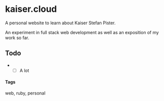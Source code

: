 # kaiser.cloud

A personal website to learn about Kaiser Stefan Pister.

An experiment in full stack web development as well as an exposition of my work so far.

## Todo

* - [ ] A lot

#### Tags

web, ruby, personal
